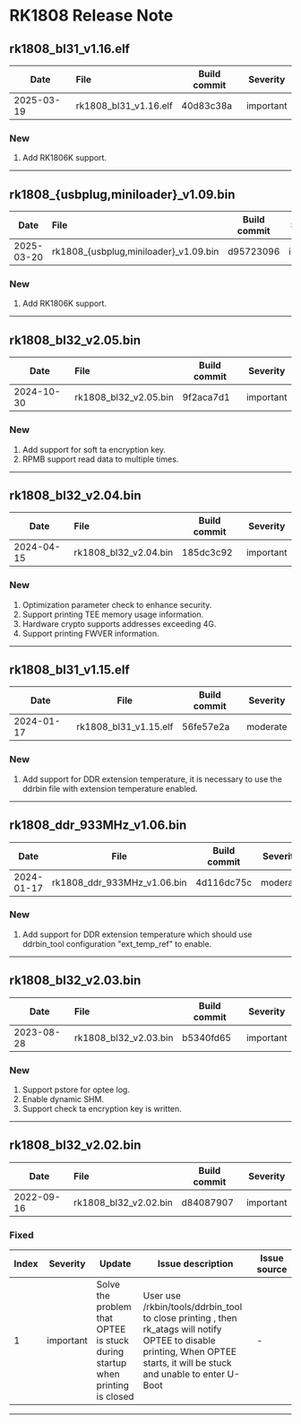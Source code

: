 # RK1808 Release Note

## rk1808_bl31_v1.16.elf

| Date       | File                  | Build commit | Severity  |
| ---------- | :-------------------- | ------------ | --------- |
| 2025-03-19 | rk1808_bl31_v1.16.elf | 40d83c38a | important |

### New

1. Add RK1806K support.

------

## rk1808_{usbplug,miniloader}_v1.09.bin

| Date       | File                  | Build commit | Severity  |
| ---------- | :-------------------- | ------------ | --------- |
| 2025-03-20 | rk1808_{usbplug,miniloader}_v1.09.bin | d95723096    | important |

### New

1. Add RK1806K support.

------

## rk1808_bl32_v2.05.bin

| Date       | File                  | Build commit | Severity  |
| ---------- | :-------------------- | ------------ | --------- |
| 2024-10-30 | rk1808_bl32_v2.05.bin | 9f2aca7d1    | important |

### New

1. Add support for soft ta encryption key.
2. RPMB support read data to multiple times.

------

## rk1808_bl32_v2.04.bin

| Date       | File                  | Build commit | Severity  |
| ---------- | :-------------------- | ------------ | --------- |
| 2024-04-15 | rk1808_bl32_v2.04.bin | 185dc3c92    | important |

### New

1. Optimization parameter check to enhance security.
2. Support printing TEE memory usage information.
2. Hardware crypto supports addresses exceeding 4G.
3. Support printing FWVER information.

------

## rk1808_bl31_v1.15.elf

| Date       | File                  | Build commit | Severity |
| ---------- | --------------------- | ------------ | -------- |
| 2024-01-17 | rk1808_bl31_v1.15.elf | 56fe57e2a    | moderate |

### New

1. Add support for DDR extension temperature, it is necessary to use the ddrbin file with extension temperature enabled.

------

## rk1808_ddr_933MHz_v1.06.bin

| Date       | File                        | Build commit | Severity |
| ---------- | --------------------------- | ------------ | -------- |
| 2024-01-17 | rk1808_ddr_933MHz_v1.06.bin | 4d116dc75c   | moderate |

### New

1. Add support for DDR extension temperature which should use ddrbin_tool configuration "ext_temp_ref" to enable.

------

## rk1808_bl32_v2.03.bin

| Date       | File                  | Build commit | Severity  |
| ---------- | :-------------------- | ------------ | --------- |
| 2023-08-28 | rk1808_bl32_v2.03.bin | b5340fd65    | important |

### New

1. Support pstore for optee log.
2. Enable dynamic SHM.
3. Support check ta encryption key is written.

------

## rk1808_bl32_v2.02.bin

| Date       | File                  | Build commit | Severity  |
| ---------- | :-------------------- | ------------ | --------- |
| 2022-09-16 | rk1808_bl32_v2.02.bin | d84087907    | important |

### Fixed

| Index | Severity  | Update                                                       | Issue description                                            | Issue source |
| ----- | --------- | ------------------------------------------------------------ | ------------------------------------------------------------ | ------------ |
| 1     | important | Solve the problem that OPTEE is stuck during startup when printing is closed | User use /rkbin/tools/ddrbin_tool to close printing ,  then rk_atags will notify OPTEE to disable printing, When OPTEE starts, it will be stuck and unable to enter U-Boot | -            |

------
